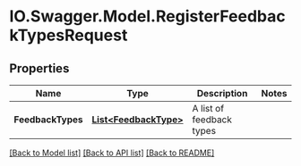 # IO.Swagger.Model.RegisterFeedbackTypesRequest
## Properties

Name | Type | Description | Notes
------------ | ------------- | ------------- | -------------
**FeedbackTypes** | [**List&lt;FeedbackType&gt;**](FeedbackType.md) | A list of feedback types | 

[[Back to Model list]](../README.md#documentation-for-models) [[Back to API list]](../README.md#documentation-for-api-endpoints) [[Back to README]](../README.md)

